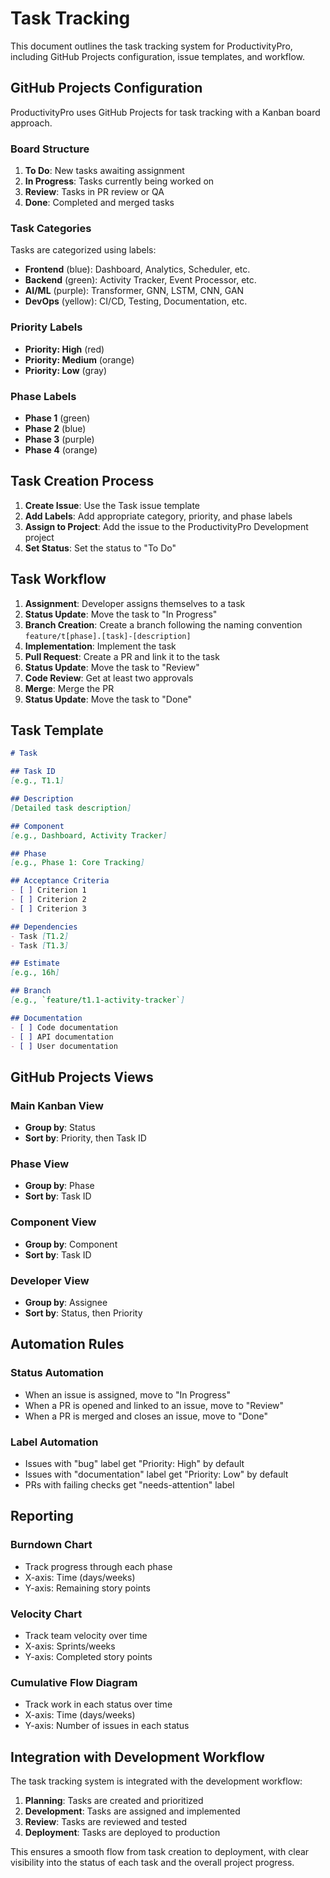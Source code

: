 # Task Tracking

This document outlines the task tracking system for ProductivityPro, including GitHub Projects configuration, issue templates, and workflow.

## GitHub Projects Configuration

ProductivityPro uses GitHub Projects for task tracking with a Kanban board approach.

### Board Structure

1. **To Do**: New tasks awaiting assignment
2. **In Progress**: Tasks currently being worked on
3. **Review**: Tasks in PR review or QA
4. **Done**: Completed and merged tasks

### Task Categories

Tasks are categorized using labels:

- **Frontend** (blue): Dashboard, Analytics, Scheduler, etc.
- **Backend** (green): Activity Tracker, Event Processor, etc.
- **AI/ML** (purple): Transformer, GNN, LSTM, CNN, GAN
- **DevOps** (yellow): CI/CD, Testing, Documentation, etc.

### Priority Labels

- **Priority: High** (red)
- **Priority: Medium** (orange)
- **Priority: Low** (gray)

### Phase Labels

- **Phase 1** (green)
- **Phase 2** (blue)
- **Phase 3** (purple)
- **Phase 4** (orange)

## Task Creation Process

1. **Create Issue**: Use the Task issue template
2. **Add Labels**: Add appropriate category, priority, and phase labels
3. **Assign to Project**: Add the issue to the ProductivityPro Development project
4. **Set Status**: Set the status to "To Do"

## Task Workflow

1. **Assignment**: Developer assigns themselves to a task
2. **Status Update**: Move the task to "In Progress"
3. **Branch Creation**: Create a branch following the naming convention `feature/t[phase].[task]-[description]`
4. **Implementation**: Implement the task
5. **Pull Request**: Create a PR and link it to the task
6. **Status Update**: Move the task to "Review"
7. **Code Review**: Get at least two approvals
8. **Merge**: Merge the PR
9. **Status Update**: Move the task to "Done"

## Task Template

```markdown
# Task

## Task ID
[e.g., T1.1]

## Description
[Detailed task description]

## Component
[e.g., Dashboard, Activity Tracker]

## Phase
[e.g., Phase 1: Core Tracking]

## Acceptance Criteria
- [ ] Criterion 1
- [ ] Criterion 2
- [ ] Criterion 3

## Dependencies
- Task [T1.2]
- Task [T1.3]

## Estimate
[e.g., 16h]

## Branch
[e.g., `feature/t1.1-activity-tracker`]

## Documentation
- [ ] Code documentation
- [ ] API documentation
- [ ] User documentation
```

## GitHub Projects Views

### Main Kanban View

- **Group by**: Status
- **Sort by**: Priority, then Task ID

### Phase View

- **Group by**: Phase
- **Sort by**: Task ID

### Component View

- **Group by**: Component
- **Sort by**: Task ID

### Developer View

- **Group by**: Assignee
- **Sort by**: Status, then Priority

## Automation Rules

### Status Automation

- When an issue is assigned, move to "In Progress"
- When a PR is opened and linked to an issue, move to "Review"
- When a PR is merged and closes an issue, move to "Done"

### Label Automation

- Issues with "bug" label get "Priority: High" by default
- Issues with "documentation" label get "Priority: Low" by default
- PRs with failing checks get "needs-attention" label

## Reporting

### Burndown Chart

- Track progress through each phase
- X-axis: Time (days/weeks)
- Y-axis: Remaining story points

### Velocity Chart

- Track team velocity over time
- X-axis: Sprints/weeks
- Y-axis: Completed story points

### Cumulative Flow Diagram

- Track work in each status over time
- X-axis: Time (days/weeks)
- Y-axis: Number of issues in each status

## Integration with Development Workflow

The task tracking system is integrated with the development workflow:

1. **Planning**: Tasks are created and prioritized
2. **Development**: Tasks are assigned and implemented
3. **Review**: Tasks are reviewed and tested
4. **Deployment**: Tasks are deployed to production

This ensures a smooth flow from task creation to deployment, with clear visibility into the status of each task and the overall project progress.